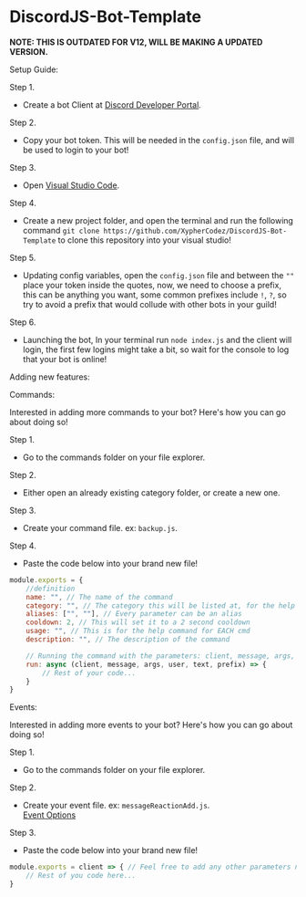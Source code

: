 # DiscordJS-Bot-Template

**NOTE: THIS IS OUTDATED FOR V12, WILL BE MAKING A UPDATED VERSION.**

Setup Guide:

Step 1.
- Create a bot Client at [Discord Developer Portal](https://discord.com/developers/applications).

Step 2.
- Copy your bot token. This will be needed in the ```config.json``` file, and will be used to login to your bot!

Step 3.
- Open [Visual Studio Code](https://code.visualstudio.com/download).

Step 4.
- Create a new project folder, and open the terminal and run the following command `git clone https://github.com/XypherCodez/DiscordJS-Bot-Template` to clone this repository into your visual studio!

Step 5.
- Updating config variables, open the `config.json` file and between the `""` place your token inside the quotes, now, we need to choose a prefix, this can be anything you want, some common prefixes include `!`, `?`, so try to avoid a prefix that would collude with other bots in your guild!

Step 6.
- Launching the bot, In your terminal run `node index.js` and the client will login, the first few logins might take a bit, so wait for the console to log that your bot is online!

Adding new features:

Commands:

Interested in adding more commands to your bot? Here's how you can go about doing so!

Step 1.
- Go to the commands folder on your file explorer.

Step 2.
- Either open an already existing category folder, or create a new one.

Step 3.
- Create your command file. ex: `backup.js`.

Step 4.
- Paste the code below into your brand new file!

```js
module.exports = {
    //definition
    name: "", // The name of the command 
    category: "", // The category this will be listed at, for the help cmd
    aliases: ["", ""], // Every parameter can be an alias
    cooldown: 2, // This will set it to a 2 second cooldown
    usage: "", // This is for the help command for EACH cmd
    description: "", // The description of the command

    // Running the command with the parameters: client, message, args, user, text, prefix
    run: async (client, message, args, user, text, prefix) => {
        // Rest of your code...
    }
}
```

Events:

Interested in adding more events to your bot? Here's how you can go about doing so!

Step 1.
- Go to the commands folder on your file explorer.

Step 2.
- Create your event file. ex: `messageReactionAdd.js`.<br>[Event Options](https://discord.js.org/#/docs/main/stable/class/Client?scrollTo=e-channelCreate) 

Step 3.
- Paste the code below into your brand new file!

```js
module.exports = client => { // Feel free to add any other parameters needed, or even make this an async function so you can use things such as "await"
    // Rest of you code here...
}
```
